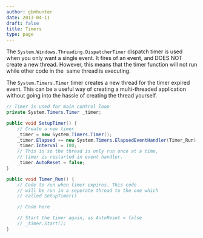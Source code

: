 ```yaml
---
author: gbmhunter
date: 2013-04-11
draft: false
title: Timers
type: page
---
```


The `System.Windows.Threading.DispatcherTimer` dispatch timer is used when you only want a single event. It fires of an event, and DOES NOT create a new thread. However, this means that the timer function will not run while other code in the  same thread is executing.

The `System.Timers.Timer` timer creates a new thread for the timer expired event. This can be a useful way of creating a multi-threaded application without going into the hassle of creating the thread yourself.

```c#
// Timer is used for main control loop
private System.Timers.Timer _timer;

public void SetupTimer() {
    // Create a new timer
    _timer = new System.Timers.Timer();
    _timer.Elapsed += new System.Timers.ElapsedEventHandler(Timer_Run);
    _timer.Interval = 100;
    // This is so the thread is only run once at a time,
    // timer is restarted in event handler.
    _timer.AutoReset = false;
}

public void Timer_Run() {
    // Code to run when timer expires. This code
    // will be run in a seperate thread to the one which
    // called SetupTimer()

    // Code here

    // Start the timer again, as AutoReset = false
    // _timer.Start();
}
```